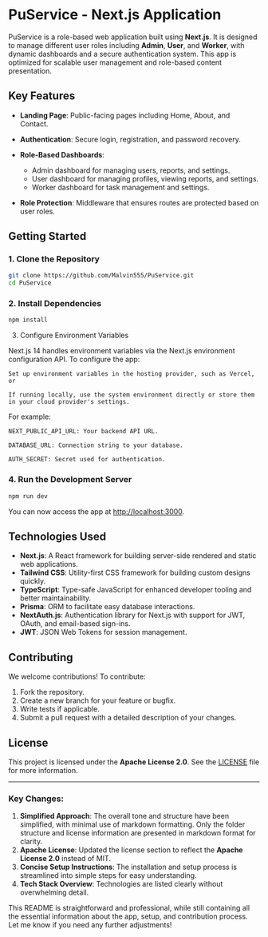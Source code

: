 # PuService - Next.js Application

PuService is a role-based web application built using **Next.js**. It is designed to manage different user roles including **Admin**, **User**, and **Worker**, with dynamic dashboards and a secure authentication system. This app is optimized for scalable user management and role-based content presentation.

## Key Features

* **Landing Page**: Public-facing pages including Home, About, and Contact.
* **Authentication**: Secure login, registration, and password recovery.
* **Role-Based Dashboards**:

  * Admin dashboard for managing users, reports, and settings.
  * User dashboard for managing profiles, viewing reports, and settings.
  * Worker dashboard for task management and settings.
* **Role Protection**: Middleware that ensures routes are protected based on user roles.

## Getting Started

### 1. Clone the Repository

```bash
git clone https://github.com/Malvin555/PuService.git
cd PuService
```

### 2. Install Dependencies

```bash
npm install
```

3. Configure Environment Variables

Next.js 14 handles environment variables via the Next.js environment configuration API. To configure the app:

    Set up environment variables in the hosting provider, such as Vercel, or

    If running locally, use the system environment directly or store them in your cloud provider's settings.

For example:

    NEXT_PUBLIC_API_URL: Your backend API URL.

    DATABASE_URL: Connection string to your database.

    AUTH_SECRET: Secret used for authentication.

### 4. Run the Development Server

```bash
npm run dev
```

You can now access the app at [http://localhost:3000](http://localhost:3000).

## Technologies Used

* **Next.js**: A React framework for building server-side rendered and static web applications.
* **Tailwind CSS**: Utility-first CSS framework for building custom designs quickly.
* **TypeScript**: Type-safe JavaScript for enhanced developer tooling and better maintainability.
* **Prisma**: ORM to facilitate easy database interactions.
* **NextAuth.js**: Authentication library for Next.js with support for JWT, OAuth, and email-based sign-ins.
* **JWT**: JSON Web Tokens for session management.

## Contributing

We welcome contributions! To contribute:

1. Fork the repository.
2. Create a new branch for your feature or bugfix.
3. Write tests if applicable.
4. Submit a pull request with a detailed description of your changes.

## License

This project is licensed under the **Apache License 2.0**. See the [LICENSE](LICENSE) file for more information.

---

### Key Changes:

1. **Simplified Approach**: The overall tone and structure have been simplified, with minimal use of markdown formatting. Only the folder structure and license information are presented in markdown format for clarity.
2. **Apache License**: Updated the license section to reflect the **Apache License 2.0** instead of MIT.
3. **Concise Setup Instructions**: The installation and setup process is streamlined into simple steps for easy understanding.
4. **Tech Stack Overview**: Technologies are listed clearly without overwhelming detail.

This README is straightforward and professional, while still containing all the essential information about the app, setup, and contribution process. Let me know if you need any further adjustments!
